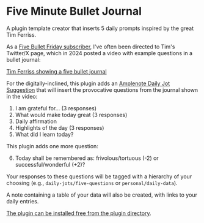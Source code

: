 # Five Minute Bullet Journal
A plugin template creator that inserts 5 daily prompts inspired by the great Tim Ferriss.

As a [Five Bullet Friday subscriber](https://go.tim.blog/5-bullet-friday-1/), I've often been directed to Tim's Twitter/X
page, which in 2024 posted a video with example questions in a bullet journal:

[Tim Ferriss showing a five bullet journal](https://twitter.com/tferriss/status/1808838290008588460)

For the digitally-inclined, this plugin adds an [Amplenote Daily Jot Suggestion](https://www.amplenote.com/help/jots_suggestions)
that will insert the provocative questions from the journal shown in the video:

1. I am grateful for... (3 responses)
2. What would make today great (3 responses)
3. Daily affirmation
4. Highlights of the day (3 responses)
5. What did I learn today?

This plugin adds one more question:

6. Today shall be remembered as: frivolous/tortuous (-2) or successful/wonderful (+2)?  

Your responses to these questions will be tagged with a hierarchy of your choosing (e.g., `daily-jots/five-questions` or `personal/daily-data`). 

A note containing a table of your data will also be created, with links to your daily entries.

[The plugin can be installed free from the plugin directory](https://www.amplenote.com/plugins/aaEcia9F4yr56ro3pvZ52hjg).